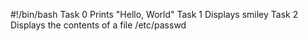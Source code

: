 #!/bin/bash
Task 0
Prints "Hello, World"
Task 1
Displays smiley
Task 2
Displays the contents of a file /etc/passwd
